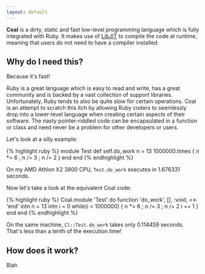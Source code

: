 ```yaml
---
layout: default
---
```


**Coal** is a dirty, static and fast low-level programming
language which is fully integrated with Ruby. It makes use of
[LibJIT](http://dotgnu.org/libjit-doc/libjit_toc.html)
to compile the code at runtime, meaning that users do not need to have
a compiler installed.

Why do I need this?
-------------------

Because it's fast!

Ruby is a great language which is easy to read and write, has a great
community and is backed by a vast collection of support libraries.
Unfortunately, Ruby tends to also be quite slow for certain operations.
Coal is an attempt to scratch this itch by allowing Ruby coders to
seemlessly drop into a lower-level language when creating certain
aspects of their software. The nasty pointer-riddled code can be
encapsulated in a function or class and need never be a problem for
other developers or users.

Let's look at a silly example:

{% highlight ruby %}
module Test
  def self.do_work
    n = 13
    1000000.times { n *= 6 ; n /= 3 ; n /= 2 }
  end
end
{% endhighlight %}

On my AMD Athlon X2 3800 CPU, `Test.do_work` executes in 1.676331 seconds.

Now let's take a look at the equivalent Coal code:

{% highlight ruby %}
Coal.module 'Test' do
  function 'do_work', [], :void, <<-'end'
    intn n = 13
    intn i = 0
    while(i < 1000000)
    {
      n *= 6 ; n /= 3 ; n /= 2
      i += 1
    }
  end
end
{% endhighlight %}

On the same machine, `Cl::Test.do_work` takes only 0.114459 seconds. That's less
than a tenth of the execution time!

How does it work?
-----------------

Blah

